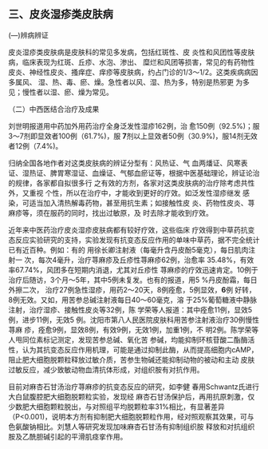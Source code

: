 ## 三、皮炎湿疹类皮肤病

(―)辨病辨证

皮炎湿疹类皮肤病是皮肤科的常见多发病，包括红斑性、皮 炎性和风团性等皮肤病，临床表现为红斑、丘疹、水泡、渗出、 糜烂和风团等损害，常见的有药物性皮炎、神经性皮炎、搔痒症、痒疹等皮肤病，约占门诊的1/3〜1/2。这类疾病病因多属风、  湿、热、毒、瘀、燥。急性者以风、湿、热为多，特别是热邪更 为多见；慢性者以湿、瘀、燥为常见。

（二）中西医结合治疗及成果

刘世明报道用中药加外用药治疗全身泛发性湿疹162例，治 愈150例（92.5%)；服3〜7剂即显效者100例（61.7%)，服 **7**剂以上显效者50例（30.9%)，服14剂无效者12例（7.4%)。

归纳全国各地作者对这类皮肤病的辨证分型有：风热证、气 血两燔证、风寒表证、湿热证、脾胃寒湿证、血燥证、气郁血瘀证等，根据中医基础理论，辨证论治的规律，各家都自拟很多行  之有效的方剂，各家对这类皮肤病的治疗除考虑共性外，又重视 个性，所以在治疗中，才能收到更好的疗效。如泛发性湿疹继发 感染，可适当加入清热解毒药物，甚至用抗生素；如接触性皮  炎、药物性皮炎、荨麻疹等，须在服药的同时，找出过敏原，及  时去除才能收到疗效。

近年来中医药治疗皮炎湿疹皮肤病都有较好疗效，这些临床  疗效得到中草药抗变态反应实验研究的支持，实验发现有抗变态反应作用的单味中草药，据不完全统计已有近百种。例如：有的 用徐长卿注射液（每毫升含丹皮酚5毫克），每日肌肉注射一 次，每次4毫升，治疗荨麻疹及丘疹性荨麻疹62例，治愈率 35.48%，有效率67.74%，风团多在短期内消退，尤其对丘疹性 荨麻疹的疗效迅速肯定。10例于治疗后随访，3个月〜5年，其中5例未复发。也有的报道，用5 %丹皮酚霜，每日外擦二次， 治疗27例急性湿疹，用药2〜20天，8例痊愈，5例显效，**6**例 好转，8例无效。又如，用苦参总碱注射液每日40〜60毫克，溶 于25%葡萄糖液中静脉注射，治疗湿疹、接触性皮炎等32例，陈 学荣等人报道：其中痊愈11例，显效5例，进步11例，无效5 例。沈阳市第八人民医院皮肤科用苦参注射液治疗30例慢性荨麻 疹，痊愈9例，显效8例，有效9例，无效1例，加重1例，不 明2例。陈学荣等人甩同位素标记测定，发现苦参总碱、氧化苦 参碱，均能抑制环核苷酸二酯酶活性，认为其抗变态反应作用机理，可能是通过抑制此酶，从而提高细胞内cAMP，阻止肥大细胞脱颗粒释放过敏介质，苦参生物碱还能抑制动物的被动和主动 皮肤过敏反应，减少致敏动物血清抗体形成，对组织胺有对抗作用。

目前对麻杏石甘汤治疗荨麻疹的抗变态反应的研究，如李健 春用Schwantz氏进行大白鼠腹腔肥大细胞脱颗粒实验，发现经 麻杏石甘汤保护后，再用抗原刺激，仅少数肥大细胞颗粒脱出，与对照组平均脱颗粒率31%相比，有显著差异（P<0.001)，说明本方剂有抑制肥大细胞脱颗粒作用，经对照观察其效果，可与 色氨酸钠相比。刘慧人等研究发现加味麻杏石甘汤有抑制组织胺  释放和对抗组织胺及乙酰胆碱引起的平滑肌痉挛作用。